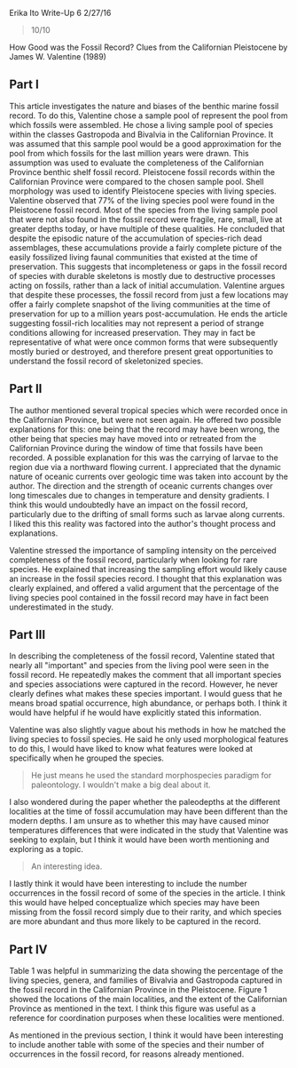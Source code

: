 Erika Ito
Write-Up 6
2/27/16

> 10/10

How Good was the Fossil Record? Clues from the Californian Pleistocene
by James W. Valentine (1989)

## Part I

This article investigates the nature and biases of the benthic marine fossil record. To do this, Valentine chose a sample pool of represent the pool from which fossils were assembled. He chose a living sample pool of species within the classes Gastropoda and Bivalvia in the Californian Province. It was assumed that this sample pool would be a good approximation for the pool from which fossils for the last million years were drawn. This assumption was used to evaluate the completeness of the Californian Province benthic shelf fossil record. Pleistocene fossil records within the Californian Province were compared to the chosen sample pool. Shell morphology was used to identify Pleistocene species with living species. Valentine observed that 77% of the living species pool were found in the Pleistocene fossil record. Most of the species from the living sample pool that were not also found in the fossil record were fragile, rare, small, live at greater depths today, or have multiple of these qualities. He concluded that despite the episodic nature of the accumulation of species-rich dead assemblages, these accumulations provide a fairly complete picture of the easily fossilized living faunal communities that existed at the time of preservation. This suggests that incompleteness or gaps in the fossil record of species with durable skeletons is mostly due to destructive processes acting on fossils, rather than a lack of initial accumulation. Valentine argues that despite these processes, the fossil record from just a few locations may offer a fairly complete snapshot of the living communities at the time of preservation for up to a million years post-accumulation. He ends the article suggesting fossil-rich localities may not represent a period of strange conditions allowing for increased preservation. They may in fact be representative of what were once common forms that were subsequently mostly buried or destroyed, and therefore present great opportunities to understand the fossil record of skeletonized species.
 
## Part II

The author mentioned several tropical species which were recorded once in the Californian Province, but were not seen again. He offered two possible explanations for this: one being that the record may have been wrong, the other being that species may have moved into or retreated from the Californian Province during the window of time that fossils have been recorded. A possible explanation for this was the carrying of larvae to the region due via a northward flowing current. I appreciated that the dynamic nature of oceanic currents over geologic time was taken into account by the author. The direction and the strength of oceanic currents changes over long timescales due to changes in temperature and density gradients. I think this would undoubtedly have an impact on the fossil record, particularly due to the drifting of small forms such as larvae along currents. I liked this this reality was factored into the author's thought process and explanations. 

Valentine stressed the importance of sampling intensity on the perceived completeness of the fossil record, particularly when looking for rare species. He explained that increasing the sampling effort would likely cause an increase in the fossil species record. I thought that this explanation was clearly explained, and offered a valid argument that the percentage of the living species pool contained in the fossil record may have in fact been underestimated in the study. 


## Part III

In describing the completeness of the fossil record, Valentine stated that nearly all "important" and species from the living pool were seen in the fossil record. He repeatedly makes the comment that all important species and species associations were captured in the record. However, he never clearly defines what makes these species important. I would guess that he means broad spatial occurrence, high abundance, or perhaps both. I think it would have helpful if he would have explicitly stated this information.

Valentine was also slightly vague about his methods in how he matched the living species to fossil species. He said he only used morphological features to do this, I would have liked to know what features were looked at specifically when he grouped the species. 

> He just means he used the standard morphospecies paradigm for paleontology. I wouldn't make a big deal about it.

I also wondered during the paper whether the paleodepths at the different localities at the time of fossil accumulation may have been different than the modern depths. I am unsure as to whether this may have caused minor temperatures differences that were indicated in the study that Valentine was seeking to explain, but I think it would have been worth mentioning and exploring as a topic.

> An interesting idea.

I lastly think it would have been interesting to include the number occurrences in the fossil record of some of the species in the article. I think this would have helped conceptualize which species may have been missing from the fossil record simply due to their rarity, and which species are more abundant and thus more likely to be captured in the record. 

## Part IV

Table 1 was helpful in summarizing the data showing the percentage of the living species, genera, and families of Bivalvia and Gastropoda captured in the fossil record in the Californian Province in the Pleistocene. Figure 1 showed the locations of the main localities, and the extent of the Californian Province as mentioned in the text. I think this figure was useful as a reference for coordination purposes when these localities were mentioned. 

As mentioned in the previous section, I think it would have been interesting to include another table with some of the species and their number of occurrences in the fossil record, for reasons already mentioned.
